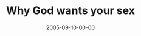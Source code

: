 ---
layout: message
category: message
series: "Sex: What's The Big Deal?"
title: "Why God wants your sex"
date: 2005-09-10-00-00
message_id: 103
audio: "http://s3.amazonaws.com/crossroads-media/messages/audio/Sex_01_09-11-05_Why_God_Wants_Your_Sex.mp3"
audio-duration: "37:03"
tag: 
 - healing
 - interview
 - cathy
 - kathy
 - test
 - flv
 - marriage
 - dating
 - tome
explicit: false
---